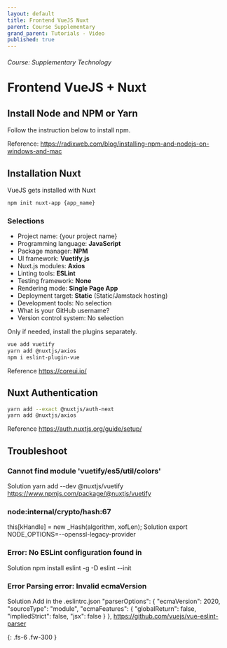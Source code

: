 ```yaml
---
layout: default
title: Frontend VueJS Nuxt
parent: Course Supplementary
grand_parent: Tutorials - Video
published: true
---
```

<h6>Course: Supplementary Technology</h6>
<h1 style="margin-top:0">Frontend VueJS + Nuxt</h1>


## Install Node and NPM or Yarn

Follow the instruction below to install npm.

Reference: https://radixweb.com/blog/installing-npm-and-nodejs-on-windows-and-mac


## Installation Nuxt

VueJS gets installed with Nuxt

```bash
npm init nuxt-app {app_name}
```

### Selections
* Project name: {your project name}
* Programming language:  **JavaScript**
* Package manager: **NPM** 
* UI framework: **Vuetify.js**
* Nuxt.js modules: **Axios**
* Linting tools: **ESLint**
* Testing framework: **None**
* Rendering mode: **Single Page App**
* Deployment target: **Static** (Static/Jamstack hosting) 
* Development tools: No selection
* What is your GitHub username?
* Version control system: No selection

Only if needed, install the plugins separately.

```bash
vue add vuetify
yarn add @nuxtjs/axios
npm i eslint-plugin-vue
```
Reference  https://coreui.io/

## Nuxt Authentication

```bash
yarn add --exact @nuxtjs/auth-next
yarn add @nuxtjs/axios
```

Reference https://auth.nuxtjs.org/guide/setup/

## Troubleshoot
### Cannot find module 'vuetify/es5/util/colors' 
Solution
yarn add --dev @nuxtjs/vuetify
https://www.npmjs.com/package/@nuxtjs/vuetify

### node:internal/crypto/hash:67
  this[kHandle] = new _Hash(algorithm, xofLen);
Solution
export NODE_OPTIONS=--openssl-legacy-provider

### Error: No ESLint configuration found in
Solution
npm install eslint -g -D
eslint --init

### Error  Parsing error: Invalid ecmaVersion
Solution
Add in the .eslintrc.json
    "parserOptions": {
        "ecmaVersion": 2020,
        "sourceType": "module",
        "ecmaFeatures": {
            "globalReturn": false,
            "impliedStrict": false,
            "jsx": false
        }
    },
https://github.com/vuejs/vue-eslint-parser



{: .fs-6 .fw-300 }